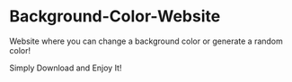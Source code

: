 # Background-Color-Website

Website where you can change a background color or generate a random color!

Simply Download and Enjoy It!
